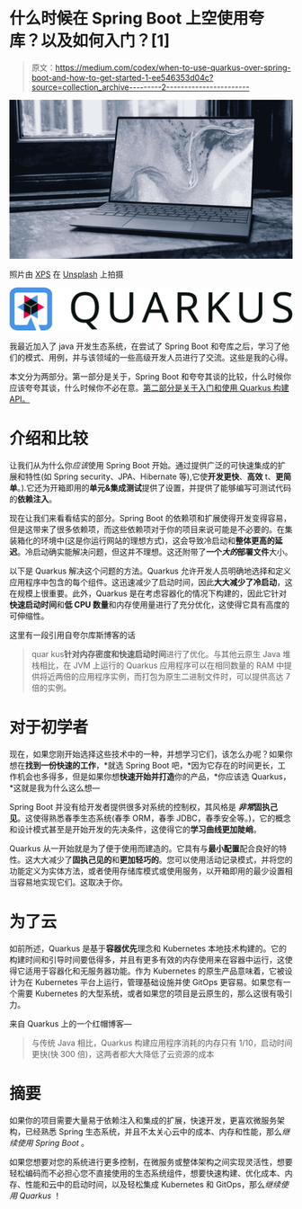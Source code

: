 # 什么时候在 Spring Boot 上空使用夸库？以及如何入门？[1]

> 原文：<https://medium.com/codex/when-to-use-quarkus-over-spring-boot-and-how-to-get-started-1-ee546353d04c?source=collection_archive---------2----------------------->

![](img/a4bf0d2a58635303703fc4da85fca02c.png)

照片由 [XPS](https://unsplash.com/@xps?utm_source=medium&utm_medium=referral) 在 [Unsplash](https://unsplash.com?utm_source=medium&utm_medium=referral) 上拍摄

![](img/1769d405b8b4be1be0f96b2a28d526d1.png)

我最近加入了 java 开发生态系统，在尝试了 Spring Boot 和夸库之后，学习了他们的模式、用例，并与该领域的一些高级开发人员进行了交流。这些是我的心得。

本文分为两部分。第一部分是关于，Spring Boot 和夸夸其谈的比较，什么时候你应该夸夸其谈，什么时候你不必在意。[第二部分是关于入门和使用 Quarkus 构建 API。](https://pradeepselvaraju.medium.com/when-to-use-quarkus-over-spring-boot-and-how-to-get-started-2-d18484710e8)

# 介绍和比较

让我们从为什么你*应该*使用 Spring Boot 开始。通过提供广泛的可快速集成的扩展和特性(如 Spring security、JPA、Hibernate 等),它使**开发更快**、**高效** t、**更简单**。).它还为开箱即用的**单元&集成测试**提供了设置，并提供了能够编写可测试代码的**依赖注入**。

现在让我们来看看结实的部分。Spring Boot 的依赖项和扩展使得开发变得容易，但是这带来了很多依赖项，而这些依赖项对于你的项目来说可能是不必要的。在集装箱化的环境中(这是你运行网站的理想方式)，这会导致冷启动和**整体更高的延迟**。冷启动确实能解决问题，但这并不理想。这还附带了**一个*大的*部署文件**大小。

以下是 Quarkus 解决这个问题的方法。Quarkus 允许开发人员明确地选择和定义应用程序中包含的每个组件。这迅速减少了启动时间，因此**大大减少了冷启动**，这在规模上很重要。此外，Quarkus 是在考虑容器化的情况下构建的，因此它针对**快速启动时间**和**低 CPU 数量**和内存使用量进行了充分优化，这使得它具有高度的可伸缩性。

这里有一段引用自夸尔库斯博客的话

> quar kus**针对内存密度和快速启动时间**进行了优化。与其他云原生 Java 堆栈相比，在 JVM 上运行的 Quarkus 应用程序可以在相同数量的 RAM 中提供将近两倍的应用程序实例，而打包为原生二进制文件时，可以提供高达 7 倍的实例。

# 对于初学者

现在，如果您刚开始选择这些技术中的一种，并想学习它们，该怎么办呢？如果你想在**找到一份快速的工作**，*就选 Spring Boot 吧，*因为它存在的时间更长，工作机会也多得多，但是如果你想**快速开始并打造**你的产品，*你应该选 Quarkus，*这就是我为什么这么想—

Spring Boot 并没有给开发者提供很多对系统的控制权，其风格是 ***非常*固执己见**。这使得熟悉春季生态系统(春季 ORM，春季 JDBC，春季安全等。)，它的概念和设计模式甚至是开始开发的先决条件，这使得它的**学习曲线更加陡峭**。

Quarkus 从一开始就是为了便于使用而建造的。它具有与**最小配置**配合良好的特性。这大大减少了**固执己见的**和**更加轻巧的**。您可以使用活动记录模式，并将您的功能定义为实体方法，或者使用存储库模式或使用服务，以开箱即用的最少设置相当容易地实现它们。这取决于你。

# 为了云

如前所述，Quarkus 是基于**容器优先**理念和 Kubernetes 本地技术构建的。它的构建时间和引导时间要低得多，并且有更多有效的内存使用来在容器中运行，这使得它适用于容器化和无服务器功能。作为 Kubernetes 的原生产品意味着，它被设计为在 Kubernetes 平台上运行，管理基础设施并使 GitOps 更容易。如果您有一个需要 Kubernetes 的大型系统，或者如果您的项目是云原生的，那么这很有吸引力。

来自 Quarkus 上的一个红帽博客—

> 与传统 Java 相比，Quarkus 构建应用程序消耗的内存只有 1/10，启动时间更快(快 300 倍)，这两者都大大降低了云资源的成本

# 摘要

如果你的项目需要大量易于依赖注入和集成的扩展，快速开发，更喜欢微服务架构，已经熟悉 Spring 生态系统，并且不太关心云中的成本、内存和性能，那么*继续使用 Spring Boot* 。

如果您想要对您的系统进行更多控制，在微服务或整体架构之间实现灵活性，想要轻松编码而不必担心您不直接使用的生态系统组件，想要快速构建、优化成本、内存、性能和云中的启动时间，以及轻松集成 Kubernetes 和 GitOps，那么*继续使用 Quarkus* ！